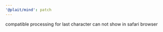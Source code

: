 ```yaml
---
'@plait/mind': patch
---
```


compatible processing for last character can not show in safari browser
